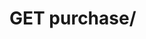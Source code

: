 #  GET purchase/

<api-endpoint openapi-path="../../../src/main/resources/backend_flashpomo-openapi.yaml" method="GET" endpoint="/purchase/"/>